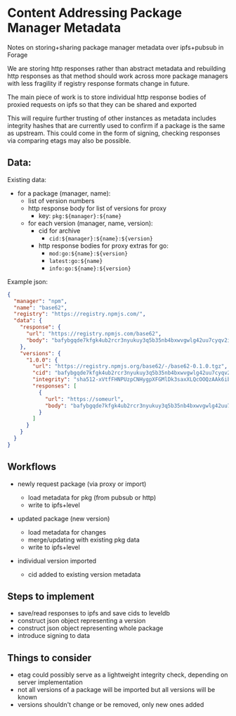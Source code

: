# Content Addressing Package Manager Metadata

Notes on storing+sharing package manager metadata over ipfs+pubsub in Forage

We are storing http responses rather than abstract metadata and rebuilding http responses as that method should work across more package managers with less fragility if registry response formats change in future.

The main piece of work is to store individual http response bodies of proxied requests on ipfs so that they can be shared and exported

This will require further trusting of other instances as metadata includes integrity hashes that are currently used to confirm if a package is the same as upstream. This could come in the form of signing, checking responses via comparing etags may also be possible.

## Data:

Existing data:

- for a package (manager, name):
  - list of version numbers
  - http response body for list of versions for proxy
    - key: `pkg:${manager}:${name}`
  - for each version (manager, name, version):
    - cid for archive
      - `cid:${manager}:${name}:${version}`
    - http response bodies for proxy
      extras for go:
        - `mod:go:${name}:${version}`
        - `latest:go:${name}`
        - `info:go:${name}:${version}`

Example json:

```json
{
  "manager": "npm",
  "name": "base62",
  "registry": "https://registry.npmjs.com/",
  "data": {
    "response": {
      "url": "https://registry.npmjs.com/base62",
      "body": "bafybgqde7kfgk4ub2rcr3nyukuy3q5b35nb4bxwvgwlg42uu7cyqv2ihryzurlwt2o"
    },
    "versions": {
      "1.0.0": {
        "url": "https://registry.npmjs.org/base62/-/base62-0.1.0.tgz",
        "cid": "bafybgqde7kfgk4ub2rcr3nyukuy3q5b35nb4bxwvgwlg42uu7cyqv2ihryzurlw",
        "integrity": "sha512-xVtfFHNPUzpCNHygpXFGMlDk3saxXLQcOOQzAAk6ibvlAHgT6W==",
        "responses": [
          {
            "url": "https://someurl",
            "body": "bafybgqde7kfgk4ub2rcr3nyukuy3q5b35nb4bxwvgwlg42uu7cyqv2ihryzurlwt2o"
          }
        ]
      }
    }
  }
}
```

## Workflows

- newly request package (via proxy or import)
  - load metadata for pkg (from pubsub or http)
  - write to ipfs+level

- updated package (new version)
  - load metadata for changes
  - merge/updating with existing pkg data
  - write to ipfs+level

- individual version imported
  - cid added to existing version metadata

## Steps to implement

- save/read responses to ipfs and save cids to leveldb
- construct json object representing a version
- construct json object representing whole package
- introduce signing to data

## Things to consider

- etag could possibly serve as a lightweight integrity check, depending on server implementation
- not all versions of a package will be imported but all versions will be known
- versions shouldn't change or be removed, only new ones added
